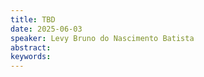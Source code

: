 ```yaml
---
title: TBD
date: 2025-06-03
speaker: Levy Bruno do Nascimento Batista
abstract: 
keywords: 
---
```

